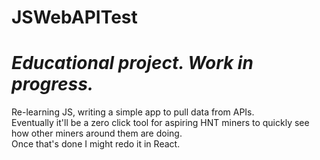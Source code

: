 # JSWebAPITest
<i>Educational project. Work in progress.</i><br /> 
===================
Re-learning JS, writing a simple app to pull data from APIs. <br />
Eventually it'll be a zero click tool for aspiring HNT miners to quickly see how other miners around them are doing. <br />
Once that's done I might redo it in React.
